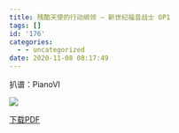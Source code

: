 ```yaml
---
title: 残酷天使的行动纲领 – 新世纪福音战士 OP1
tags: []
id: '176'
categories:
  - - uncategorized
date: 2020-11-08 08:17:49
---
```


扒谱：PianoVI

![](https://animenz.anotia.top/wp-content/uploads/2020/11/残酷天使-731x1024.png)

[下载PDF](https://animenz.anotia.top/wp-content/uploads/2020/11/Animenz-A-Cruel-Angels-Thesis-2020.pdf)